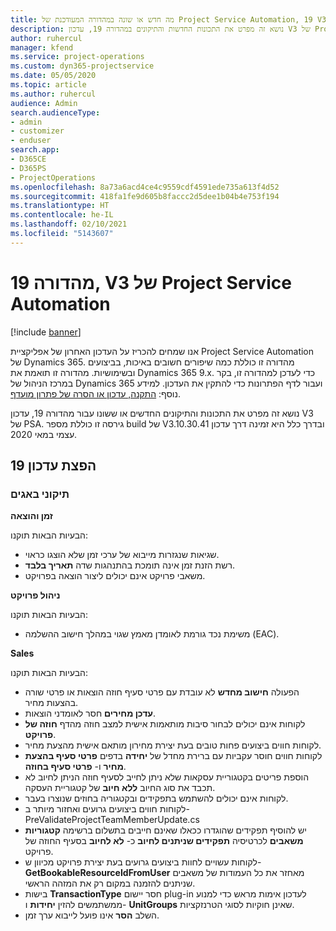 ```yaml
---
title: מה חדש או שונה במהדורה המעודכנת של Project Service Automation, 19 V3
description: נושא זה מפרט את התכונות החדשות והתיקונים במהדורה 19, עדכון V3 של Project Service Automation.
author: ruhercul
manager: kfend
ms.service: project-operations
ms.custom: dyn365-projectservice
ms.date: 05/05/2020
ms.topic: article
ms.author: ruhercul
audience: Admin
search.audienceType:
- admin
- customizer
- enduser
search.app:
- D365CE
- D365PS
- ProjectOperations
ms.openlocfilehash: 8a73a6acd4ce4c9559cdf4591ede735a613f4d52
ms.sourcegitcommit: 418fa1fe9d605b8faccc2d5dee1b04b4e753f194
ms.translationtype: HT
ms.contentlocale: he-IL
ms.lasthandoff: 02/10/2021
ms.locfileid: "5143607"
---
```

# <a name="project-service-automation-update-release-19-v3"></a>מהדורה 19, V3 של Project Service Automation

[!include [banner](../includes/psa-now-project-operations.md)]

אנו שמחים להכריז על העדכון האחרון של אפליקציית Project Service Automation של Dynamics 365. מהדורה זו כוללת כמה שיפורים חשובים באיכות, בביצועים ובשימושיות. מהדורה זו תואמת את Dynamics 365 9.x. כדי לעדכן למהדורה זו, בקר במרכז הניהול של Dynamics 365 ועבור לדף הפתרונות כדי להתקין את העדכון. למידע נוסף: [התקנה, עדכון או הסרה של פתרון מועדף](https://docs.microsoft.com/power-platform/admin/install-remove-preferred-solution).

נושא זה מפרט את התכונות והתיקונים החדשים או ששונו עבור מהדורה 19, עדכון V3 של PSA. גירסה זו כוללת מספר build של V3.10.30.41 ובדרך כלל היא זמינה דרך עדכון עצמי במאי 2020.

## <a name="update-release-19"></a>הפצת עדכון 19

### <a name="bug-fixes"></a>תיקוני באגים

**זמן והוצאה**

הבעיות הבאות תוקנו: 

- שגיאות שנגזרות מייבוא של ערכי זמן שלא הוצגו כראוי.
- רשת הזנת זמן אינה תומכת בהתנהגות שדה **תאריך בלבד**.
- משאבי פרויקט אינם יכולים ליצור הוצאה בפרויקט.

**ניהול פרויקט**

הבעיות הבאות תוקנו: 

-  משימת נכד גורמת לאומדן מאמץ שגוי במהלך חישוב ההשלמה (EAC).

**Sales**

הבעיות הבאות תוקנו: 

- הפעולה **חישוב מחדש** לא עובדת עם פרטי סעיף חוזה הוצאות או פרטי שורה בהצעות מחיר.
- **עדכן מחירים** חסר לאומדני הוצאות.
-  לקוחות אינם יכולים לבחור סיבות מותאמות אישית למצב חוזה מהדף **חוזה של פרויקט**.
- לקוחות חווים ביצועים פחות טובים בעת יצירת מחירון מותאם אישית מהצעת מחיר.
- לקוחות חווים חוסר עקביות עם ברירת מחדל של **יחידה** בדפים **פרטי סעיף בהצעת מחיר** ו- **פרטי סעיף בחוזה**.
- הוספת פריטים בקטגוריית עסקאות שלא ניתן לחייב לסעיף חוזה הניתן לחיוב לא תכבד את סוג החיוב **ללא חיוב** של קטגוריית העסקה.
- לקוחות אינם יכולים להשתמש בתפקידים ובקטגוריה בחוזים שנוצרו בעבר.
- לקוחות חווים ביצועים גרועים ואחזור מיותר ב- PreValidateProjectTeamMemberUpdate.cs
- יש להוסיף תפקידים שהוגדרו ככאלו שאינם חייבים בתשלום ברשימה **קטגוריות משאבים** לכרטיסיה **תפקידים שניתנים לחיוב** כ- **לא לחיוב** בסעיף החוזה של פרויקט.
- לקוחות עשויים לחוות ביצועים גרועים בעת יצירת פרויקט מכיוון ש- **GetBookableResourceIdFromUser** מאחזר את כל העמודות של משאבים שניתנים להזמנה במקום רק את המזהה הראשי.
- בישות **TransactionType** חסר יישום plug-in לעדכון אימות מראש כדי למנוע ממשתמשים להזין **יחידות** ו- **UnitGroups** שאינן חוקיות לסוגי הטרנזקציות.
- השלב **הסר** אינו פועל לייבוא ערך זמן.
